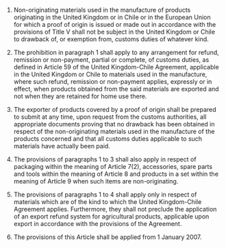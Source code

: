 1.	Non-originating materials used in the manufacture of products originating in the United Kingdom or in Chile or in the European Union for which a proof of origin is issued or made out in accordance with the provisions of Title V shall not be subject in the United Kingdom or Chile to drawback of, or exemption from, customs duties of whatever kind.
 
2.	The prohibition in paragraph 1 shall apply to any arrangement for refund, remission or non-payment, partial or complete, of customs duties, as defined in Article 59 of the United Kingdom-Chile Agreement, applicable in the United Kingdom or Chile to materials used in the manufacture, where such refund, remission or non-payment applies, expressly or in effect, when products obtained from the said materials are exported and not when they are retained for home use there.
 
3.	The exporter of products covered by a proof of origin shall be prepared to submit at any time, upon request from the customs authorities, all appropriate documents proving that no drawback has been obtained in respect of the non-originating materials used in the manufacture of the products concerned and that all customs duties applicable to such materials have actually been paid.
 
4.	The provisions of paragraphs 1 to 3 shall also apply in respect of packaging within the meaning of Article 7(2), accessories, spare parts and tools within the meaning of Article 8 and products in a set within the meaning of Article 9 when such items are non-originating.
 
5.	The provisions of paragraphs 1 to 4 shall apply only in respect of materials which are of the kind to which the United Kingdom-Chile Agreement applies. Furthermore, they shall not preclude the application of an export refund system for agricultural products, applicable upon export in accordance with the provisions of the Agreement.
 
6.	The provisions of this Article shall be applied from 1 January 2007.
